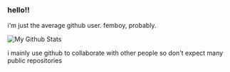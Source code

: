### hello!!


i'm just the average github user. femboy, probably.

![My Github Stats](https://github-readme-stats.vercel.app/api?username=bruhmomento124&show_icons=true&theme=tokyonight&count_private=true)

i mainly use github to collaborate with other people so don't expect many public repositories 
